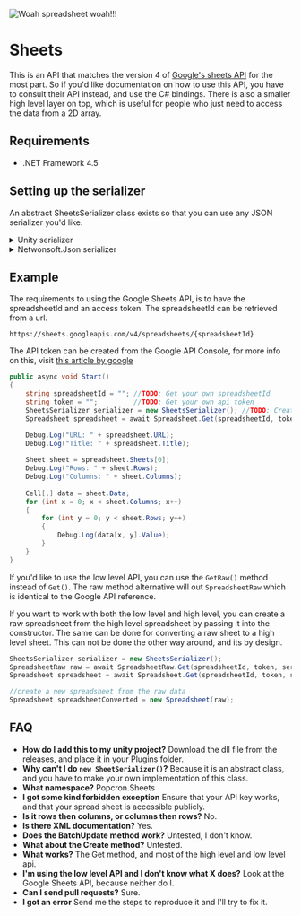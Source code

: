 ![Woah spreadsheet woah!!!](https://cdn.discordapp.com/attachments/377316629220032523/498001441990901760/unknown.png)

# Sheets
This is an API that matches the version 4 of [Google's sheets API](https://developers.google.com/sheets/api/reference/rest/) for the most part. So if you'd like documentation on how to use this API, you have to consult their API instead, and use the C# bindings.
There is also a smaller high level layer on top, which is useful for people who just need to access the data from a 2D array.

## Requirements
- .NET Framework 4.5

## Setting up the serializer
An abstract SheetsSerializer class exists so that you can use any JSON serializer you'd like.

<details>
    <summary>Unity serializer</summary>
    
```cs
using UnityEngine;

public class JSONSerializer : SheetsSerializer
{
    public override T DeserializeObject<T>(string data)
    {
        return JsonUtility.FromJson<T>(data);
    }

    public override string SerializeObject(object data)
    {
        return JsonUtility.ToJson(data);
    }
}
```
</details>

<details>
    <summary>Netwonsoft.Json serializer</summary>
    
```cs
using Newtonsoft.Json;

public class JSONSerializer : SheetsSerializer
{
    public override T DeserializeObject<T>(string data)
    {
        return JsonConvert.DeserializeObject<T>(data);
    }

    public override string SerializeObject(object data)
    {
        return JsonConvert.SerializeObject(data);
    }
}
```
</details>

## Example
The requirements to using the Google Sheets API, is to have the spreadsheetId and an access token. The spreadsheetId can be retrieved from a url.

`https://sheets.googleapis.com/v4/spreadsheets/{spreadsheetId}`

The API token can be created from the Google API Console, for more info on this, visit [this article by google](https://cloud.google.com/docs/authentication/api-keys)

```cs
public async void Start()
{
    string spreadsheetId = ""; //TODO: Get your own spreadsheetId
    string token = "";         //TODO: Get your own api token
    SheetsSerializer serializer = new SheetsSerializer(); //TODO: Create your own custom serializer/deserializer
    Spreadsheet spreadsheet = await Spreadsheet.Get(spreadsheetId, token, serializer);

    Debug.Log("URL: " + spreadsheet.URL);
    Debug.Log("Title: " + spreadsheet.Title);
    
    Sheet sheet = spreadsheet.Sheets[0];
    Debug.Log("Rows: " + sheet.Rows);
    Debug.Log("Columns: " + sheet.Columns);
    
    Cell[,] data = sheet.Data;
    for (int x = 0; x < sheet.Columns; x++)
    {
        for (int y = 0; y < sheet.Rows; y++)
        {
            Debug.Log(data[x, y].Value);
        }
    }
}
```

If you'd like to use the low level API, you can use the `GetRaw()` method instead of `Get()`. The raw method alternative will out `SpreadsheetRaw` which is identical to the Google API reference.

If you want to work with both the low level and high level, you can create a raw spreadsheet from the high level spreadsheet by passing it into the constructor. The same can be done for converting a raw sheet to a high level sheet. This can not be done the other way around, and its by design.

```cs
SheetsSerializer serializer = new SheetsSerializer();
SpreadsheetRaw raw = await SpreadsheetRaw.Get(spreadsheetId, token, serializer, includeGridData);
Spreadsheet spreadsheet = await Spreadsheet.Get(spreadsheetId, token, serializer);

//create a new spreadsheet from the raw data
Spreadsheet spreadsheetConverted = new Spreadsheet(raw);
```

## FAQ
- **How do I add this to my unity project?**
Download the dll file from the releases, and place it in your Plugins folder.
- **Why can't I do **`new SheetSerializer()`**?**
Because it is an abstract class, and you have to make your own implementation of this class.
- **What namespace?**
 Popcron.Sheets
- **I got some kind forbidden exception**
Ensure that your API key works, and that your spread sheet is accessible publicly.
- **Is it rows then columns, or columns then rows?**
No.
- **Is there XML documentation?**
 Yes.
- **Does the BatchUpdate method work?**
 Untested, I don't know.
- **What about the Create method?**
 Untested.
- **What works?**
 The Get method, and most of the high level and low level api.
- **I'm using the low level API and I don't know what X does?**
Look at the Google Sheets API, because neither do I.
- **Can I send pull requests?**
Sure.
- **I got an error**
Send me the steps to reproduce it and I'll try to fix it.
